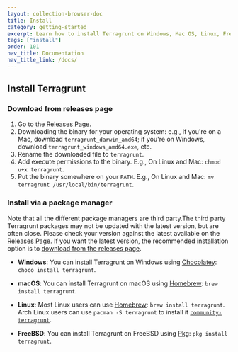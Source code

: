 ```yaml
---
layout: collection-browser-doc
title: Install
category: getting-started
excerpt: Learn how to install Terragrunt on Windows, Mac OS, Linux, FreeBSD and manually from source.
tags: ["install"]
order: 101
nav_title: Documentation
nav_title_link: /docs/
---
```


## Install Terragrunt

### Download from releases page

1. Go to the [Releases Page](https://github.com/tnn-gruntwork-io/terragrunt/releases).
2. Downloading the binary for your operating system: e.g., if you're on a Mac, download `terragrunt_darwin_amd64`; if you're on Windows, download `terragrunt_windows_amd64.exe`, etc.
3. Rename the downloaded file to `terragrunt`.
4. Add execute permissions to the binary. E.g., On Linux and Mac: `chmod u+x terragrunt`.
5. Put the binary somewhere on your `PATH`. E.g., On Linux and Mac: `mv terragrunt /usr/local/bin/terragrunt`.

### Install via a package manager

Note that all the different package managers are third party.The third party Terragrunt packages may not be updated with the latest version, but are often close. Please check your version against the latest available on the [Releases Page](https://github.com/tnn-gruntwork-io/terragrunt/releases).
If you  want the latest version, the recommended installation option is to [download from the releases page](https://github.com/tnn-gruntwork-io/terragrunt/releases).

* **Windows**: You can install Terragrunt on Windows using [Chocolatey](https://chocolatey.org/): `choco install terragrunt`.

* **macOS**: You can install Terragrunt on macOS using [Homebrew](https://brew.sh/): `brew install terragrunt`.

* **Linux**: Most Linux users can use [Homebrew](https://docs.brew.sh/Homebrew-on-Linux): `brew install terragrunt`. Arch Linux users can use `pacman -S terragrunt` to install it [`community-terragrunt`](https://archlinux.org/packages/community/x86_64/terragrunt/).

* **FreeBSD**: You can install Terragrunt on FreeBSD using [Pkg](https://www.freebsd.org/cgi/man.cgi?pkg(7)): `pkg install terragrunt`.

